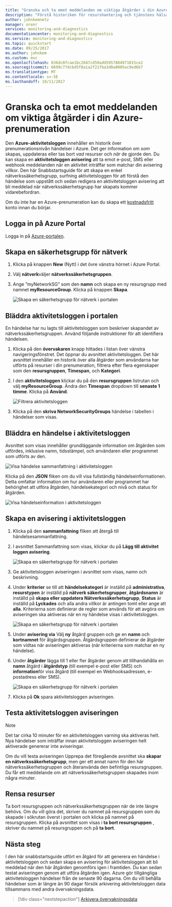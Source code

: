 ```yaml
---
title: "Granska och ta emot meddelanden om viktiga åtgärder i din Azure-prenumeration | Microsoft Docs"
description: "Förstå historiken för resurshantering och tjänstens hälsa för andra aktiviteter för prenumerationen i aktivitetsloggen och sedan använda en avisering i aktivitetsloggen för att få ett e-postmeddelande när en åtgärd med höga privilegier utförs i din prenumeration."
author: johnkemnetz
manager: orenr
services: monitoring-and-diagnostics
documentationcenter: monitoring-and-diagnostics
ms.service: monitoring-and-diagnostics
ms.topic: quickstart
ms.date: 09/25/2017
ms.author: johnkem
ms.custom: mvc
ms.openlocfilehash: 636dc0fcae1bc2647cd59add5957884971015ce2
ms.sourcegitcommit: 6699c77dcbd5f8a1a2f21fba3d0a0005ac9ed6b7
ms.translationtype: MT
ms.contentlocale: sv-SE
ms.lasthandoff: 10/11/2017
---
```

# <a name="audit-and-receive-notifications-about-important-actions-in-your-azure-subscription"></a>Granska och ta emot meddelanden om viktiga åtgärder i din Azure-prenumeration

Den **Azure-aktivitetsloggen** innehåller en historik över prenumerationsnivån händelser i Azure. Det ger information om *som* skapas, uppdateras eller tas bort *vad* resurser och *när* de gjorde den. Du kan skapa en **aktivitetsloggen avisering** att ta emot e-post, SMS eller webhook meddelanden när en aktivitet inträffar som matchar din avisering villkor. Den här Snabbstartsguide för att skapa en enkel nätverkssäkerhetsgrupp, surfning aktivitetsloggen för att förstå den händelse som uppstått och sedan redigera en aktivitetsloggen avisering att bli meddelad när nätverkssäkerhetsgrupp har skapats kommer vidarebefordran.

Om du inte har en Azure-prenumeration kan du skapa ett [kostnadsfritt](https://azure.microsoft.com/free/) konto innan du börjar.

## <a name="log-in-to-the-azure-portal"></a>Logga in på Azure Portal

Logga in på [Azure-portalen](https://portal.azure.com/).

## <a name="create-a-network-security-group"></a>Skapa en säkerhetsgrupp för nätverk

1. Klicka på knappen **New** (Nytt) i det övre vänstra hörnet i Azure Portal.

2. Välj **nätverk**väljer **nätverkssäkerhetsgruppen**.

3. Ange ”myNetworkSG” som den **namn** och skapa en ny resursgrupp med namnet **myResourceGroup**. Klicka på knappen **Skapa**.

    ![Skapa en säkerhetsgrupp för nätverk i portalen](./media/monitor-quick-audit-notify-action-in-subscription/create-network-security-group.png)

## <a name="browse-the-activity-log-in-the-portal"></a>Bläddra aktivitetsloggen i portalen

En händelse har nu lagts till aktivitetsloggen som beskriver skapandet av nätverkssäkerhetsgruppen. Använd följande instruktioner för att identifiera händelsen.

1. Klicka på den **övervakaren** knapp hittades i listan över vänstra navigeringsfönstret. Det öppnar du avsnittet aktivitetsloggen. Det här avsnittet innehåller en historik över alla åtgärder som användarna har utförts på resurser i din prenumeration, filtrera efter flera egenskaper som den **resursgruppen**, **Timespan**, och  **Kategori**.

2. I den **aktivitetsloggen** klickar du på den **resursgruppen** listrutan och välj **myResourceGroup**. Ändra den **Timespan** dropdown till **senaste 1 timme**. Klicka på **Använd**.

    ![Filtrera aktivitetsloggen](./media/monitor-quick-audit-notify-action-in-subscription/browse-activity-log.png)

3. Klicka på den **skriva NetworkSecurityGroups** händelse i tabellen i händelser som visas.

## <a name="browse-an-event-in-the-activity-log"></a>Bläddra en händelse i aktivitetsloggen

Avsnittet som visas innehåller grundläggande information om åtgärden som utfördes, inklusive namn, tidsstämpel, och användaren eller programmet som utförts av den.

![Visa händelse sammanfattning i aktivitetsloggen](./media/monitor-quick-audit-notify-action-in-subscription/activity-log-summary.png)

Klicka på den **JSON** fliken om du vill visa fullständig händelseinformationen. Detta omfattar information om hur användaren eller programmet har behörighet att utföra åtgärden, händelsekategori och nivå och status för åtgärden.

![Visa händelseinformation i aktivitetsloggen](./media/monitor-quick-audit-notify-action-in-subscription/activity-log-json.png)

## <a name="create-an-activity-log-alert"></a>Skapa en avisering i aktivitetsloggen

1. Klicka på den **sammanfattning** fliken att återgå till händelsesammanfattning.

2. I avsnittet Sammanfattning som visas, klickar du på **Lägg till aktivitet loggen avisering**.

    ![Skapa en säkerhetsgrupp för nätverk i portalen](./media/monitor-quick-audit-notify-action-in-subscription/activity-log-summary.png)

3. Ge aktivitetsloggen aviseringen i avsnittet som visas, namn och beskrivning.

4. Under **kriterier** se till att **händelsekategori** är inställd på **administrativa**, **resurstypen** är inställd på **nätverk säkerhetsgrupper**, **åtgärdsnamn** är inställd på **skapa eller uppdatera Nätverkssäkerhetsgrupp**, **Status** är inställd på  **Lyckades** och alla andra villkor är antingen tomt eller ange att **alla**. Kriterierna som definierar de regler som används för att avgöra om aviseringen ska aktiveras när en ny händelse visas i aktivitetsloggen.

    ![Skapa en säkerhetsgrupp för nätverk i portalen](./media/monitor-quick-audit-notify-action-in-subscription/activity-log-alert-criteria.png)

5. Under **avisering via** Välj **ny** åtgärd gruppen och ge en **namn** och **kortnamnet** för åtgärdsgruppen. Åtgärdsgruppen definierar de åtgärder som vidtas när aviseringen aktiveras (när kriterierna som matchar en ny händelse).

6. Under **åtgärder** lägga till 1 eller fler åtgärder genom att tillhandahålla en **namn** åtgärd i **åtgärdstyp** (till exempel e-post eller SMS) och **information**för viss åtgärd (till exempel en Webhooksadressen, e-postadress eller SMS).

    ![Skapa en säkerhetsgrupp för nätverk i portalen](./media/monitor-quick-audit-notify-action-in-subscription/activity-log-alert-actions.png)

7. Klicka på **Ok** spara aktivitetsloggen aviseringen.

## <a name="test-the-activity-log-alert"></a>Testa aktivitetsloggen aviseringen

> [!NOTE]
> Det tar cirka 10 minuter för en aktivitetsloggen varning ska aktiveras helt. Nya händelser som inträffar innan aktivitetsloggen aviseringen helt aktiverade genererar inte aviseringar.
>
>

Om du vill testa aviseringen Upprepa det föregående avsnittet ska **skapar en nätverkssäkerhetsgrupp**, men ger ett annat namn för den här nätverkssäkerhetsgruppen och återanvända den befintliga resursgruppen. Du får ett meddelande om att nätverkssäkerhetsgruppen skapades inom några minuter.

## <a name="clean-up-resources"></a>Rensa resurser

Ta bort resursgruppen och nätverkssäkerhetsgruppen när de inte längre behövs. Om du vill göra det, skriver du namnet på resursgruppen som du skapade i sökrutan överst i portalen och klicka på namnet på resursgruppen. Klicka på avsnittet som visas i **ta bort resursgruppen** , skriver du namnet på resursgruppen och på **ta bort**.

## <a name="next-steps"></a>Nästa steg

I den här snabbstartsguide utfört en åtgärd för att generera en händelse i aktivitetsloggen och sedan skapa en avisering för aktivitetsloggen att bli meddelad när den här åtgärden genomförs igen i framtiden. Du kan sedan testat aviseringen genom att utföra åtgärden igen. Azure gör tillgängliga aktivitetsloggen händelser från de senaste 90 dagarna. Om du vill behålla händelser som är längre än 90 dagar försök arkivering aktivitetsloggen data tillsammans med andra övervakningsdata.

> [!div class="nextstepaction"]
> [Arkivera övervakningsdata](./monitor-tutorial-archive-monitoring-data.md)
